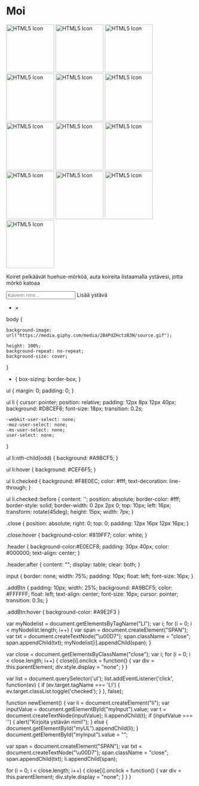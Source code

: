 # Moi<!DOCTYPE html>
<html lang="en">
<head>
    <meta charset="UTF-8">
    <meta name="viewport" content="width=device-width, initial-scale=1.0">
    <meta http-equiv="X-UA-Compatible" content="ie=edge">
    <title>Kaverilista</title>
    <link rel="stylesheet" type="text/css" href="tyylit/style.css">
</head>
<body>
    <div id="myDIV" class="header">
            <img src="gif/giphy.gif" alt="HTML5 Icon" width="128" height="128">
            <img src="gif/giphy.gif" alt="HTML5 Icon" style="width:128px;height:128px;">
            <img src="gif/giphy.gif" alt="HTML5 Icon" width="128" height="128">
            <img src="gif/giphy.gif" alt="HTML5 Icon" style="width:128px;height:128px;">
            <img src="gif/giphy.gif" alt="HTML5 Icon" width="128" height="128">
            <img src="gif/giphy.gif" alt="HTML5 Icon" style="width:128px;height:128px;">
            <img src="gif/giphy.gif" alt="HTML5 Icon" width="128" height="128">
            <img src="gif/giphy.gif" alt="HTML5 Icon" style="width:128px;height:128px;">
            <img src="gif/giphy.gif" alt="HTML5 Icon" width="128" height="128">
            <img src="gif/giphy.gif" alt="HTML5 Icon" style="width:128px;height:128px;">
            <img src="gif/giphy.gif" alt="HTML5 Icon" width="128" height="128">
            <img src="gif/giphy.gif" alt="HTML5 Icon" style="width:128px;height:128px;">
            <img src="gif/giphy.gif" alt="HTML5 Icon" width="128" height="128">
        <p>Koiret pelkäävät huehue-mörköä, auta koireita listaamalla ystävesi, jotta mörkö katoaa</p>
        <input type="text" id="myInput" placeholder="Kaverin nimi...">
        <span onclick="newElement()" class="addBtn">Lisää ystävä</span>
      </div> 
      <ul id="myUL">
        <li><span class="close">×</span></li> 
      </ul>
    <script src="js/script.js"></script>
</body>
</html>


body {

    background-image: url("https://media.giphy.com/media/2B4PdZHctzB3W/source.gif");

    height: 100%; 
    background-repeat: no-repeat;
    background-size: cover;
    
}
  
  * {
    box-sizing: border-box;
  }
  
  ul {
    margin: 0;
    padding: 0;
  }
  
  ul li {
    cursor: pointer;
    position: relative;
    padding: 12px 8px 12px 40px;
    background: #D8CEF6;
    font-size: 18px;
    transition: 0.2s;
  
    -webkit-user-select: none;
    -moz-user-select: none;
    -ms-user-select: none;
    user-select: none;
  }
  
  ul li:nth-child(odd) {
    background: #A9BCF5;
  }
  

  ul li:hover {
    background: #CEF6F5;
  }

  ul li.checked {
    background: #F8E0EC;
    color: #fff;
    text-decoration: line-through;
  }
  
  ul li.checked::before {
    content: '';
    position: absolute;
    border-color: #fff;
    border-style: solid;
    border-width: 0 2px 2px 0;
    top: 10px;
    left: 16px;
    transform: rotate(45deg);
    height: 15px;
    width: 7px;
  }
  
  .close {
    position: absolute;
    right: 0;
    top: 0;
    padding: 12px 16px 12px 16px;
  }
  
  .close:hover {
    background-color: #819FF7;
    color: white;
  }
  
  .header {
    background-color:#E0ECF8;
    padding: 30px 40px;
    color: #000000;
    text-align: center;
  }
  

  .header:after {
    content: "";
    display: table;
    clear: both;
  }

  input {
    border: none;
    width: 75%;
    padding: 10px;
    float: left;
    font-size: 16px;
  }
  
  .addBtn {
    padding: 10px;
    width: 25%;
    background: #A9BCF5;
    color: #FFFFFF;
    float: left;
    text-align: center;
    font-size: 16px;
    cursor: pointer;
    transition: 0.3s;
  }
  
  .addBtn:hover {
    background-color: #A9E2F3
  }
  
  
var myNodelist = document.getElementsByTagName("LI");
var i;
for (i = 0; i < myNodelist.length; i++) {
  var span = document.createElement("SPAN");
  var txt = document.createTextNode("\u00D7");
  span.className = "close";
  span.appendChild(txt);
  myNodelist[i].appendChild(span);
}

var close = document.getElementsByClassName("close");
var i;
for (i = 0; i < close.length; i++) {
  close[i].onclick = function() {
    var div = this.parentElement;
    div.style.display = "none";
  }
}

var list = document.querySelector('ul');
list.addEventListener('click', function(ev) {
  if (ev.target.tagName === 'LI') {
    ev.target.classList.toggle('checked');
  }
}, false);

function newElement() {
  var li = document.createElement("li");
  var inputValue = document.getElementById("myInput").value;
  var t = document.createTextNode(inputValue);
  li.appendChild(t);
  if (inputValue === '') {
    alert("Kirjoita ystävän nimi!");
  } else {
    document.getElementById("myUL").appendChild(li);
  }
  document.getElementById("myInput").value = "";

  var span = document.createElement("SPAN");
  var txt = document.createTextNode("\u00D7");
  span.className = "close";
  span.appendChild(txt);
  li.appendChild(span);

  for (i = 0; i < close.length; i++) {
    close[i].onclick = function() {
      var div = this.parentElement;
      div.style.display = "none";
    }
  }
}


  
